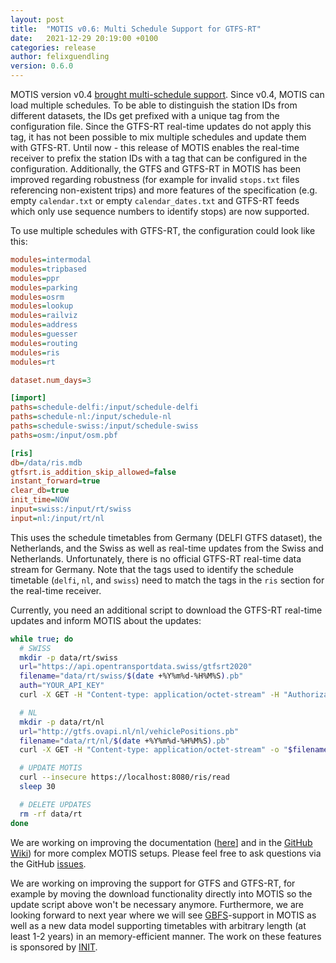 ```yaml
---
layout: post
title:  "MOTIS v0.6: Multi Schedule Support for GTFS-RT"
date:   2021-12-29 20:19:00 +0100
categories: release
author: felixguendling
version: 0.6.0
---
```


MOTIS version v0.4 [brought multi-schedule support](motis-project.de/release/2021/08/10/motis-multi-schedule-release.html). Since v0.4, MOTIS can load multiple schedules. To be able to distinguish the station IDs from different datasets, the IDs get prefixed with a unique tag from the configuration file. Since the GTFS-RT real-time updates do not apply this tag, it has not been possible to mix multiple schedules and update them with GTFS-RT. Until now - this release of MOTIS enables the real-time receiver to prefix the station IDs with a tag that can be configured in the configuration. Additionally, the GTFS and GTFS-RT in MOTIS has been improved regarding robustness (for example for invalid `stops.txt` files referencing non-existent trips) and more features of the specification (e.g. empty `calendar.txt` or empty `calendar_dates.txt` and GTFS-RT feeds which only use sequence numbers to identify stops) are now supported.

To use multiple schedules with GTFS-RT, the configuration could look like this:

```ini
modules=intermodal
modules=tripbased
modules=ppr
modules=parking
modules=osrm
modules=lookup
modules=railviz
modules=address
modules=guesser
modules=routing
modules=ris
modules=rt

dataset.num_days=3

[import]
paths=schedule-delfi:/input/schedule-delfi
paths=schedule-nl:/input/schedule-nl
paths=schedule-swiss:/input/schedule-swiss
paths=osm:/input/osm.pbf

[ris]
db=/data/ris.mdb
gtfsrt.is_addition_skip_allowed=false
instant_forward=true
clear_db=true
init_time=NOW
input=swiss:/input/rt/swiss
input=nl:/input/rt/nl
```

This uses the schedule timetables from Germany (DELFI GTFS dataset), the Netherlands, and the Swiss as well as real-time updates from the Swiss and Netherlands. Unfortunately, there is no official GTFS-RT real-time data stream for Germany. Note that the tags used to identify the schedule timetable (`delfi`, `nl`, and `swiss`) need to match the tags in the `ris` section for the real-time receiver.

Currently, you need an additional script to download the GTFS-RT real-time updates and inform MOTIS about the updates:

```sh
while true; do
  # SWISS
  mkdir -p data/rt/swiss
  url="https://api.opentransportdata.swiss/gtfsrt2020"
  filename="data/rt/swiss/$(date +%Y%m%d-%H%M%S).pb"
  auth="YOUR_API_KEY"
  curl -X GET -H "Content-type: application/octet-stream" -H "Authorization: ${auth}" -o "$filename" "$url"

  # NL
  mkdir -p data/rt/nl
  url="http://gtfs.ovapi.nl/nl/vehiclePositions.pb"
  filename="data/rt/nl/$(date +%Y%m%d-%H%M%S).pb"
  curl -X GET -H "Content-type: application/octet-stream" -o "$filename" "$url"

  # UPDATE MOTIS
  curl --insecure https://localhost:8080/ris/read
  sleep 30

  # DELETE UPDATES
  rm -rf data/rt
done
```

We are working on improving the documentation ([here](https://motis-project.de/docs)] and in the [GitHub Wiki](https://github.com/motis-project/motis/wiki)) for more complex MOTIS setups. Please feel free to ask questions via the GitHub [issues](https://github.com/motis-project/motis/issues).

We are working on improving the support for GTFS and GTFS-RT, for example by moving the download functionality directly into MOTIS so the update script above won't be necessary anymore. Furthermore, we are looking forward to next year where we will see [GBFS](https://github.com/NABSA/gbfs)-support in MOTIS as well as a new data model supporting timetables with arbitrary length (at least 1-2 years) in an memory-efficient manner. The work on these features is sponsored by [INIT](initse.com).
